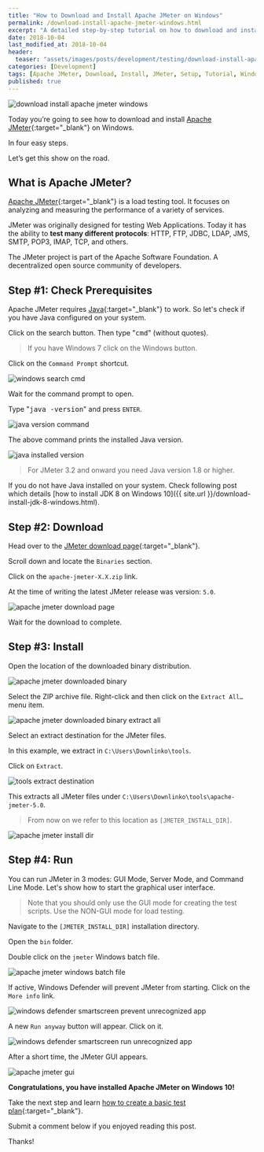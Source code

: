 ```yaml
---
title: "How to Download and Install Apache JMeter on Windows"
permalink: /download-install-apache-jmeter-windows.html
excerpt: "A detailed step-by-step tutorial on how to download and install Apache JMeter on Windows 10."
date: 2018-10-04
last_modified_at: 2018-10-04
header:
  teaser: "assets/images/posts/development/testing/download-install-apache-jmeter-windows.png"
categories: [Development]
tags: [Apache JMeter, Download, Install, JMeter, Setup, Tutorial, Windows]
published: true
---
```


<img src="{{ site.url }}/assets/images/posts/development/testing/download-install-apache-jmeter-windows.png" alt="download install apache jmeter windows" class="align-right title-image">

Today you’re going to see how to download and install [Apache JMeter](http://jmeter.apache.org/){:target="_blank"} on Windows.

In four easy steps.

Let’s get this show on the road.

## What is Apache JMeter?

[Apache JMeter](https://en.wikipedia.org/wiki/Apache_JMeter){:target="_blank"} is a load testing tool. It focuses on analyzing and measuring the performance of a variety of services.

JMeter was originally designed for testing Web Applications. Today it has the ability to **test many different protocols**: HTTP, FTP, JDBC, LDAP, JMS, SMTP, POP3, IMAP, TCP, and others.

The JMeter project is part of the Apache Software Foundation. A decentralized open source community of developers.

## Step #1: Check Prerequisites

Apache JMeter requires [Java](http://www.oracle.com/technetwork/java/javase/downloads/index.html){:target="_blank"} to work. So let's check if you have Java configured on your system.

Click on the search button. Then type "<kbd>cmd</kbd>" (without quotes).

> If you have Windows 7 click on the Windows button.

Click on the `Command Prompt` shortcut.

<img src="{{ site.url }}/assets/images/posts/development/windows-search-cmd.png" alt="windows search cmd">

Wait for the command prompt to open.

Type "<kbd>java -version</kbd>" and press `ENTER`.

<img src="{{ site.url }}/assets/images/posts/development/java-version-command.png" alt="java version command">

The above command prints the installed Java version.

<img src="{{ site.url }}/assets/images/posts/development/java-installed-version.png" alt="java installed version">

> For JMeter 3.2 and onward you need Java version 1.8 or higher.

If you do not have Java installed on your system. Check following post which details [how to install JDK 8 on Windows 10]({{ site.url }}/download-install-jdk-8-windows.html).

## Step #2: Download

Head over to the [JMeter download page](http://jmeter.apache.org/download_jmeter.cgi){:target="_blank"}.

Scroll down and locate the `Binaries` section.

Click on the `apache-jmeter-X.X.zip` link.

At the time of writing the latest JMeter release was version: `5.0`.

<img src="{{ site.url }}/assets/images/posts/development/testing/apache-jmeter-download-page.png" alt="apache jmeter download page">

Wait for the download to complete.

## Step #3: Install

Open the location of the downloaded binary distribution.

<img src="{{ site.url }}/assets/images/posts/development/testing/apache-jmeter-downloaded-binary.png" alt="apache jmeter downloaded binary">

Select the ZIP archive file. Right-click and then click on the `Extract All…` menu item.

<img src="{{ site.url }}/assets/images/posts/development/testing/apache-jmeter-downloaded-binary-extract-all.png" alt="apache jmeter downloaded binary extract all">

Select an extract destination for the JMeter files.

In this example, we extract in `C:\Users\Downlinko\tools`.

Click on `Extract`.

<img src="{{ site.url }}/assets/images/posts/development/tools-extract-destination.png" alt="tools extract destination">

This extracts all JMeter files under `C:\Users\Downlinko\tools\apache-jmeter-5.0`.

> From now on we refer to this location as `[JMETER_INSTALL_DIR]`.

<img src="{{ site.url }}/assets/images/posts/development/testing/apache-jmeter-install-dir.png" alt="apache jmeter install dir">

## Step #4: Run

You can run JMeter in 3 modes: GUI Mode, Server Mode, and Command Line Mode. Let's show how to start the graphical user interface.

> Note that you should only use the GUI mode for creating the test scripts. Use the NON-GUI mode for load testing.

Navigate to the `[JMETER_INSTALL_DIR]` installation directory.

Open the `bin` folder.

Double click on the `jmeter` Windows batch file.

<img src="{{ site.url }}/assets/images/posts/development/testing/apache-jmeter-windows-batch-file.png" alt="apache jmeter windows batch file">

If active, Windows Defender will prevent JMeter from starting. Click on the `More info` link.

<img src="{{ site.url }}/assets/images/posts/development/windows-defender-smartscreen-prevent-unrecognized-app.png" alt="windows defender smartscreen prevent unrecognized app">

A new `Run anyway` button will appear. Click on it.

<img src="{{ site.url }}/assets/images/posts/development/windows-defender-smartscreen-run-unrecognized-app.png" alt="windows defender smartscreen run unrecognized app">

After a short time, the JMeter GUI appears.

<img src="{{ site.url }}/assets/images/posts/development/testing/apache-jmeter-gui.png" alt="apache jmeter gui">

**Congratulations, you have installed Apache JMeter on Windows 10!**

Take the next step and learn [how to create a basic test plan](https://jmeter.apache.org/usermanual/build-web-test-plan.html){:target="_blank"}.

Submit a comment below if you enjoyed reading this post.

Thanks!
